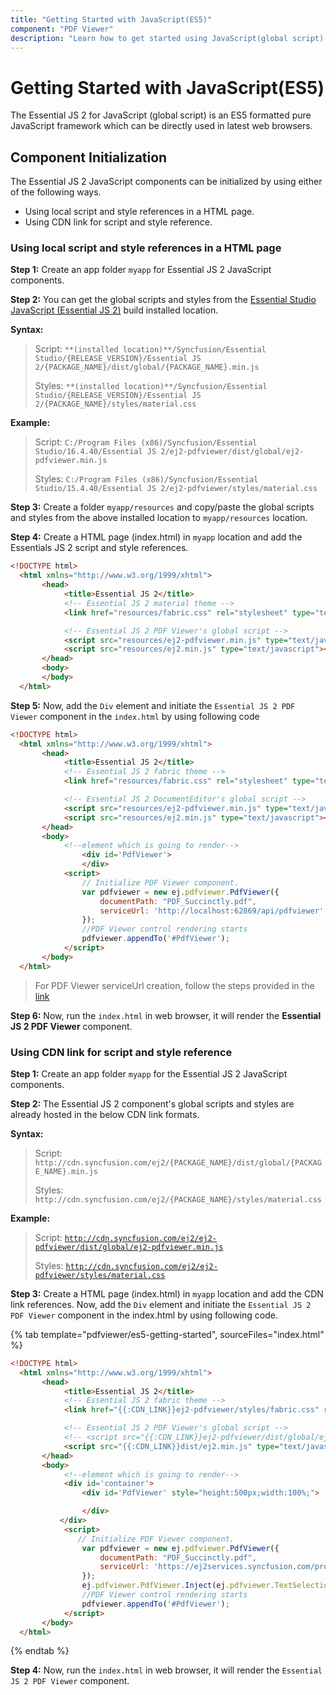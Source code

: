 ```yaml
---
title: "Getting Started with JavaScript(ES5)"
component: "PDF Viewer"
description: "Learn how to get started using JavaScript(global script) PDF Viewer component through simple steps."
---
```


# Getting Started  with JavaScript(ES5)

The Essential JS 2 for JavaScript (global script) is an ES5 formatted pure JavaScript framework which can be directly used in latest web browsers.

## Component Initialization

The Essential JS 2 JavaScript components can be initialized by using either of the following ways.

* Using local script and style references in a HTML page.
* Using CDN link for script and style reference.

### Using local script and style references in a HTML page

**Step 1:** Create an app folder `myapp` for Essential JS 2 JavaScript components.

**Step 2:** You can get the global scripts and styles from the [Essential Studio JavaScript (Essential JS 2)](https://www.syncfusion.com/downloads/essential-js2/) build installed location.

**Syntax:**
> Script: `**(installed location)**/Syncfusion/Essential Studio/{RELEASE_VERSION}/Essential JS 2/{PACKAGE_NAME}/dist/global/{PACKAGE_NAME}.min.js`
>
> Styles: `**(installed location)**/Syncfusion/Essential Studio/{RELEASE_VERSION}/Essential JS 2/{PACKAGE_NAME}/styles/material.css`

**Example:**

> Script: `C:/Program Files (x86)/Syncfusion/Essential Studio/16.4.40/Essential JS 2/ej2-pdfviewer/dist/global/ej2-pdfviewer.min.js`
>
> Styles: `C:/Program Files (x86)/Syncfusion/Essential Studio/15.4.40/Essential JS 2/ej2-pdfviewer/styles/material.css`

**Step 3:** Create a folder `myapp/resources` and copy/paste the global scripts and styles from the above installed location to `myapp/resources` location.

**Step 4:** Create a HTML page (index.html) in `myapp` location and add the Essentials JS 2 script and style references.

```html
<!DOCTYPE html>
  <html xmlns="http://www.w3.org/1999/xhtml">
       <head>
            <title>Essential JS 2</title>
            <!-- Essential JS 2 material theme -->
            <link href="resources/fabric.css" rel="stylesheet" type="text/css"/>

            <!-- Essential JS 2 PDF Viewer's global script -->
            <script src="resources/ej2-pdfviewer.min.js" type="text/javascript"></script>
            <script src="resources/ej2.min.js" type="text/javascript"></script>
       </head>
       <body>
       </body>
  </html>
```

**Step 5:** Now, add the `Div` element and initiate the `Essential JS 2 PDF Viewer` component in the `index.html` by using following code

```html
<!DOCTYPE html>
  <html xmlns="http://www.w3.org/1999/xhtml">
       <head>
            <title>Essential JS 2</title>
            <!-- Essential JS 2 fabric theme -->
            <link href="resources/fabric.css" rel="stylesheet" type="text/css"/>

            <!-- Essential JS 2 DocumentEditor's global script -->
            <script src="resources/ej2-pdfviewer.min.js" type="text/javascript"></script>
            <script src="resources/ej2.min.js" type="text/javascript"></script>
       </head>
       <body>
            <!--element which is going to render-->
                <div id='PdfViewer'>
                </div>
            <script>
                // Initialize PDF Viewer component.
                var pdfviewer = new ej.pdfviewer.PdfViewer({
                    documentPath: "PDF_Succinctly.pdf",
                    serviceUrl: 'http://localhost:62869/api/pdfviewer'
                });
                //PDF Viewer control rendering starts
                pdfviewer.appendTo('#PdfViewer');
            </script>
       </body>
  </html>
```

> For PDF Viewer serviceUrl creation, follow the steps provided in the [link](https://ej2.syncfusion.com/documentation/pdfviewer/how-to/create-pdfviewer-service/)

**Step 6:** Now, run the `index.html` in web browser, it will render the **Essential JS 2 PDF Viewer** component.

### Using CDN link for script and style reference

**Step 1:** Create an app folder `myapp` for the Essential JS 2 JavaScript components.

**Step 2:** The Essential JS 2 component's global scripts and styles are already hosted in the below CDN link formats.

**Syntax:**
> Script: `http://cdn.syncfusion.com/ej2/{PACKAGE_NAME}/dist/global/{PACKAGE_NAME}.min.js`
>
> Styles: `http://cdn.syncfusion.com/ej2/{PACKAGE_NAME}/styles/material.css`

**Example:**
> Script: [`http://cdn.syncfusion.com/ej2/ej2-pdfviewer/dist/global/ej2-pdfviewer.min.js`](http://cdn.syncfusion.com/ej2/ej2-pdfviewer/dist/global/ej2-pdfviewer.min.js)
>
> Styles: [`http://cdn.syncfusion.com/ej2/ej2-pdfviewer/styles/material.css`](http://cdn.syncfusion.com/ej2/ej2-pdfviewer/styles/material.css)

**Step 3:** Create a HTML page (index.html) in `myapp` location and add the CDN link references. Now, add the `Div` element and initiate the `Essential JS 2 PDF Viewer` component in the index.html by using following code.

{% tab template="pdfviewer/es5-getting-started", sourceFiles="index.html" %}

```html
<!DOCTYPE html>
  <html xmlns="http://www.w3.org/1999/xhtml">
       <head>
            <title>Essential JS 2</title>
            <!-- Essential JS 2 fabric theme -->
            <link href="{{:CDN_LINK}}ej2-pdfviewer/styles/fabric.css" rel="stylesheet" type="text/css"/>

            <!-- Essential JS 2 PDF Viewer's global script -->
            <!-- <script src="{{:CDN_LINK}}ej2-pdfviewer/dist/global/ej2-pdfviewer.min.js" type="text/javascript"></script> -->
            <script src="{{:CDN_LINK}}dist/ej2.min.js" type="text/javascript"></script>
       </head>
       <body>
            <!--element which is going to render-->
            <div id='container'>
                <div id='PdfViewer' style="height:500px;width:100%;">

                </div>
           </div>
            <script>
               // Initialize PDF Viewer component.
                var pdfviewer = new ej.pdfviewer.PdfViewer({
                    documentPath: "PDF_Succinctly.pdf",
                    serviceUrl: 'https://ej2services.syncfusion.com/production/web-services/api/pdfviewer'
                });
                ej.pdfviewer.PdfViewer.Inject(ej.pdfviewer.TextSelection, ej.pdfviewer.TextSearch, ej.pdfviewer.Navigation,ej.pdfviewer.Print);
                //PDF Viewer control rendering starts
                pdfviewer.appendTo('#PdfViewer');
            </script>
       </body>
  </html>

```

{% endtab %}

**Step 4:** Now, run the `index.html` in web browser, it will render the `Essential JS 2 PDF Viewer` component.
